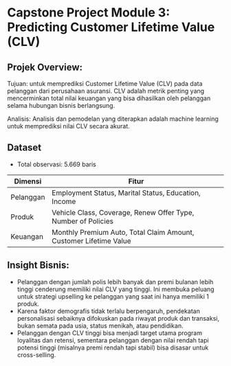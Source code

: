 # Capstone Project Module 3: Predicting Customer Lifetime Value (CLV)

## Projek Overview:
Tujuan: untuk memprediksi Customer Lifetime Value (CLV) pada data pelanggan dari perusahaan asuransi. CLV adalah metrik penting yang mencerminkan total nilai keuangan yang bisa dihasilkan oleh pelanggan selama hubungan bisnis berlangsung.

Analisis:  Analisis dan pemodelan yang diterapkan adalah machine learning untuk memprediksi nilai CLV secara akurat.


## Dataset
- Total observasi: 5.669 baris
  
| Dimensi   | Fitur                                                             |
| --------- | ----------------------------------------------------------------- |
| Pelanggan | Employment Status, Marital Status, Education, Income              |
| Produk    | Vehicle Class, Coverage, Renew Offer Type, Number of Policies     |
| Keuangan  | Monthly Premium Auto, Total Claim Amount, Customer Lifetime Value |

## Insight Bisnis: 
- Pelanggan dengan jumlah polis lebih banyak dan premi bulanan lebih tinggi cenderung memiliki nilai CLV yang tinggi. Ini membuka peluang untuk strategi upselling ke pelanggan yang saat ini hanya memiliki 1 produk.
- Karena faktor demografis tidak terlalu berpengaruh, pendekatan personalisasi sebaiknya difokuskan pada riwayat produk dan transaksi, bukan semata pada usia, status menikah, atau pendidikan.
- Pelanggan dengan CLV tinggi bisa menjadi target utama program loyalitas dan retensi, sementara pelanggan dengan nilai rendah tapi potensi tinggi (misalnya premi rendah tapi stabil) bisa disasar untuk cross-selling.
